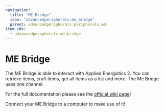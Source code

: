 ```yaml
---
navigation:
  title: "ME Bridge"
  icon: "advancedperipherals:me_bridge"
  parent: advancedperipherals:peripherals.md
item_ids:
  - advancedperipherals:me_bridge
---
```


# ME Bridge

The ME Bridge is able to interact with Applied Energistics 2. You can retrieve items, craft items, get all items as a list and more. The Me Bridge uses one channel.

For the full documentation please see the <Color id="blue">[official wiki page](https://docs.intelligence-modding.de/peripherals/me_bridge/)</Color>!



<Recipe id="advancedperipherals:me_bridge" />

<GameScene interactive={true} zoom={2}>
  <Block x="0" y="0" z="0" id="computercraft:computer_advanced" />
  <Block x="1" y="0" z="0" id="advancedperipherals:me_bridge" />
</GameScene>

Connect your ME Bridge to a computer to make use of it!

